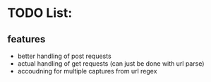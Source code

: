 # TODO List: #

## features ##
  * better handling of post requests
  * actual handling of get requests (can just be done with url parse)
  * accoudning for multiple captures from url regex
